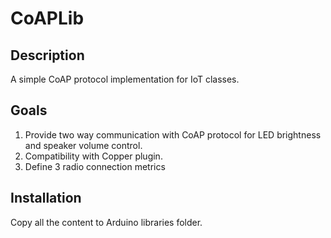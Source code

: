 # CoAPLib
## Description
A simple CoAP protocol implementation for IoT classes.

## Goals
1. Provide two way communication with CoAP protocol for LED brightness and speaker volume control. 
2. Compatibility with Copper plugin.
3. Define 3 radio connection metrics 

## Installation
Copy all the content to Arduino libraries folder.
